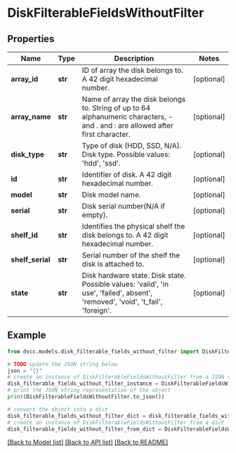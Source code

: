 # DiskFilterableFieldsWithoutFilter


## Properties

Name | Type | Description | Notes
------------ | ------------- | ------------- | -------------
**array_id** | **str** | ID of array the disk belongs to. A 42 digit hexadecimal number. | [optional] 
**array_name** | **str** | Name of array the disk belongs to. String of up to 64 alphanumeric characters, - and . and : are allowed after first character. | [optional] 
**disk_type** | **str** | Type of disk (HDD, SSD, N/A). Disk type. Possible values: &#39;hdd&#39;, &#39;ssd&#39;. | [optional] 
**id** | **str** | Identifier of disk. A 42 digit hexadecimal number. | [optional] 
**model** | **str** | Disk model name. | [optional] 
**serial** | **str** | Disk serial number(N/A if empty). | [optional] 
**shelf_id** | **str** | Identifies the physical shelf the disk belongs to. A 42 digit hexadecimal number. | [optional] 
**shelf_serial** | **str** | Serial number of the shelf the disk is attached to. | [optional] 
**state** | **str** | Disk hardware state. Disk state. Possible values: &#39;valid&#39;, &#39;in use&#39;, &#39;failed&#39;, absent&#39;, &#39;removed&#39;, &#39;void&#39;, &#39;t_fail&#39;, &#39;foreign&#39;. | [optional] 

## Example

```python
from dscc.models.disk_filterable_fields_without_filter import DiskFilterableFieldsWithoutFilter

# TODO update the JSON string below
json = "{}"
# create an instance of DiskFilterableFieldsWithoutFilter from a JSON string
disk_filterable_fields_without_filter_instance = DiskFilterableFieldsWithoutFilter.from_json(json)
# print the JSON string representation of the object
print(DiskFilterableFieldsWithoutFilter.to_json())

# convert the object into a dict
disk_filterable_fields_without_filter_dict = disk_filterable_fields_without_filter_instance.to_dict()
# create an instance of DiskFilterableFieldsWithoutFilter from a dict
disk_filterable_fields_without_filter_from_dict = DiskFilterableFieldsWithoutFilter.from_dict(disk_filterable_fields_without_filter_dict)
```
[[Back to Model list]](../README.md#documentation-for-models) [[Back to API list]](../README.md#documentation-for-api-endpoints) [[Back to README]](../README.md)


